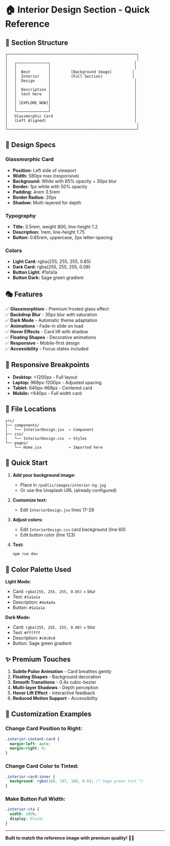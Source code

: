 # 🏠 Interior Design Section - Quick Reference

## 📐 Section Structure

```
┌─────────────────────────────────────────────────────────┐
│                                                         │
│   ┌──────────────┐                                     │
│   │              │                                     │
│   │  Best        │         [Background Image]         │
│   │  Interior    │         (Full Section)             │
│   │  Design      │                                     │
│   │              │                                     │
│   │  Description │                                     │
│   │  text here   │                                     │
│   │              │                                     │
│   │ [EXPLORE NOW]│                                     │
│   │              │                                     │
│   └──────────────┘                                     │
│   Glassmorphic Card                                    │
│   (Left Aligned)                                       │
│                                                         │
└─────────────────────────────────────────────────────────┘
```

## 🎨 Design Specs

### Glassmorphic Card
- **Position:** Left side of viewport
- **Width:** 580px max (responsive)
- **Background:** White with 85% opacity + 30px blur
- **Border:** 1px white with 50% opacity
- **Padding:** 4rem 3.5rem
- **Border Radius:** 20px
- **Shadow:** Multi-layered for depth

### Typography
- **Title:** 3.5rem, weight 800, line-height 1.2
- **Description:** 1rem, line-height 1.75
- **Button:** 0.85rem, uppercase, 2px letter-spacing

### Colors
- **Light Card:** rgba(255, 255, 255, 0.85)
- **Dark Card:** rgba(255, 255, 255, 0.08)
- **Button Light:** #1a1a1a
- **Button Dark:** Sage green gradient

## 🎭 Features

✅ **Glassmorphism** - Premium frosted glass effect  
✅ **Backdrop Blur** - 30px blur with saturation  
✅ **Dark Mode** - Automatic theme adaptation  
✅ **Animations** - Fade-in slide on load  
✅ **Hover Effects** - Card lift with shadow  
✅ **Floating Shapes** - Decorative animations  
✅ **Responsive** - Mobile-first design  
✅ **Accessibility** - Focus states included  

## 📱 Responsive Breakpoints

- **Desktop:** >1200px - Full layout
- **Laptop:** 968px-1200px - Adjusted spacing
- **Tablet:** 640px-968px - Centered card
- **Mobile:** <640px - Full width card

## 🔗 File Locations

```
src/
├── components/
│   └── InteriorDesign.jsx  ← Component
├── css/
│   └── InteriorDesign.css  ← Styles
└── pages/
    └── Home.jsx            ← Imported here
```

## 🚀 Quick Start

1. **Add your background image:**
   - Place in `/public/images/interior-bg.jpg`
   - Or use the Unsplash URL (already configured)

2. **Customize text:**
   - Edit `InteriorDesign.jsx` lines 17-29

3. **Adjust colors:**
   - Edit `InteriorDesign.css` card background (line 60)
   - Edit button color (line 123)

4. **Test:**
   ```bash
   npm run dev
   ```

## 🎨 Color Palette Used

**Light Mode:**
- Card: `rgba(255, 255, 255, 0.85)` + blur
- Text: `#1a1a1a`
- Description: `#4a4a4a`
- Button: `#1a1a1a`

**Dark Mode:**
- Card: `rgba(255, 255, 255, 0.08)` + blur
- Text: `#ffffff`
- Description: `#c0c0c0`
- Button: Sage green gradient

## ✨ Premium Touches

1. **Subtle Pulse Animation** - Card breathes gently
2. **Floating Shapes** - Background decoration
3. **Smooth Transitions** - 0.4s cubic-bezier
4. **Multi-layer Shadows** - Depth perception
5. **Hover Lift Effect** - Interactive feedback
6. **Reduced Motion Support** - Accessibility

## 📝 Customization Examples

### Change Card Position to Right:
```css
.interior-content-card {
  margin-left: auto;
  margin-right: 0;
}
```

### Change Card Color to Tinted:
```css
.interior-card-inner {
  background: rgba(168, 197, 168, 0.6); /* Sage green tint */
}
```

### Make Button Full Width:
```css
.interior-cta {
  width: 100%;
  display: block;
}
```

---

**Built to match the reference image with premium quality! 🎨✨**
